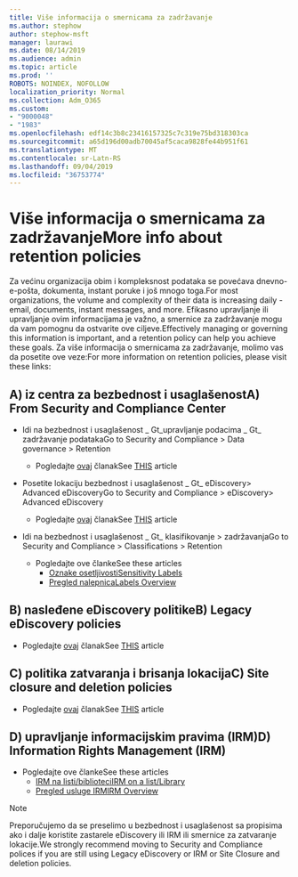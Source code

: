 ```yaml
---
title: Više informacija o smernicama za zadržavanje
ms.author: stephow
author: stephow-msft
manager: laurawi
ms.date: 08/14/2019
ms.audience: admin
ms.topic: article
ms.prod: ''
ROBOTS: NOINDEX, NOFOLLOW
localization_priority: Normal
ms.collection: Adm_O365
ms.custom:
- "9000048"
- "1983"
ms.openlocfilehash: edf14c3b8c23416157325c7c319e75bd318303ca
ms.sourcegitcommit: a65d196d00adb70045af5caca9828fe44b951f61
ms.translationtype: MT
ms.contentlocale: sr-Latn-RS
ms.lasthandoff: 09/04/2019
ms.locfileid: "36753774"
---
```

# <a name="more-info-about-retention-policies"></a><span data-ttu-id="79ad7-102">Više informacija o smernicama za zadržavanje</span><span class="sxs-lookup"><span data-stu-id="79ad7-102">More info about retention policies</span></span>

<span data-ttu-id="79ad7-103">Za većinu organizacija obim i kompleksnost podataka se povećava dnevno-e-pošta, dokumenta, instant poruke i još mnogo toga.</span><span class="sxs-lookup"><span data-stu-id="79ad7-103">For most organizations, the volume and complexity of their data is increasing daily - email, documents, instant messages, and more.</span></span> <span data-ttu-id="79ad7-104">Efikasno upravljanje ili upravljanje ovim informacijama je važno, a smernice za zadržavanje mogu da vam pomognu da ostvarite ove ciljeve.</span><span class="sxs-lookup"><span data-stu-id="79ad7-104">Effectively managing or governing this information is important, and a retention policy can help you achieve these goals.</span></span> <span data-ttu-id="79ad7-105">Za više informacija o smernicama za zadržavanje, molimo vas da posetite ove veze:</span><span class="sxs-lookup"><span data-stu-id="79ad7-105">For more information on retention policies, please visit these links:</span></span>

## <a name="a-from-security-and-compliance-center"></a><span data-ttu-id="79ad7-106">A) iz centra za bezbednost i usaglašenost</span><span class="sxs-lookup"><span data-stu-id="79ad7-106">A) From Security and Compliance Center</span></span>

- <span data-ttu-id="79ad7-107">Idi na bezbednost i usaglašenost _ Gt_upravljanje podacima _ Gt_ zadržavanje podataka</span><span class="sxs-lookup"><span data-stu-id="79ad7-107">Go to Security and Compliance > Data governance > Retention</span></span>
  - <span data-ttu-id="79ad7-108">Pogledajte [ovaj](https://docs.microsoft.com/office365/securitycompliance/retention-policies) članak</span><span class="sxs-lookup"><span data-stu-id="79ad7-108">See [THIS](https://docs.microsoft.com/office365/securitycompliance/retention-policies) article</span></span>

- <span data-ttu-id="79ad7-109">Posetite lokaciju bezbednost i usaglašenost _ Gt_ eDiscovery> Advanced eDiscovery</span><span class="sxs-lookup"><span data-stu-id="79ad7-109">Go to Security and Compliance > eDiscovery> Advanced eDiscovery</span></span> 
  - <span data-ttu-id="79ad7-110">Pogledajte [ovaj](https://docs.microsoft.com/office365/securitycompliance/ediscovery-cases) članak</span><span class="sxs-lookup"><span data-stu-id="79ad7-110">See [THIS](https://docs.microsoft.com/office365/securitycompliance/ediscovery-cases) article</span></span>

- <span data-ttu-id="79ad7-111">Idi na bezbednost i usaglašenost _ Gt_ klasifikovanje > zadržavanja</span><span class="sxs-lookup"><span data-stu-id="79ad7-111">Go to Security and Compliance > Classifications > Retention</span></span>
  - <span data-ttu-id="79ad7-112">Pogledajte ove članke</span><span class="sxs-lookup"><span data-stu-id="79ad7-112">See these articles</span></span>
    - [<span data-ttu-id="79ad7-113">Oznake osetljivosti</span><span class="sxs-lookup"><span data-stu-id="79ad7-113">Sensitivity Labels</span></span>](https://docs.microsoft.com/office365/securitycompliance/sensitivity-labels)
    - [<span data-ttu-id="79ad7-114">Pregled nalepnica</span><span class="sxs-lookup"><span data-stu-id="79ad7-114">Labels Overview</span></span>](https://docs.microsoft.com/office365/securitycompliance/labels)

## <a name="b-legacy-ediscovery-policies"></a><span data-ttu-id="79ad7-115">B) nasleđene eDiscovery politike</span><span class="sxs-lookup"><span data-stu-id="79ad7-115">B) Legacy eDiscovery policies</span></span>

- <span data-ttu-id="79ad7-116">Pogledajte [ovaj](https://support.office.com/article/Set-up-an-eDiscovery-Center-in-SharePoint-Online-A18F8975-AA7F-43B4-A7D6-001D14744D8E) članak</span><span class="sxs-lookup"><span data-stu-id="79ad7-116">See [THIS](https://support.office.com/article/Set-up-an-eDiscovery-Center-in-SharePoint-Online-A18F8975-AA7F-43B4-A7D6-001D14744D8E) article</span></span>

## <a name="c-site-closure-and-deletion-policies"></a><span data-ttu-id="79ad7-117">C) politika zatvaranja i brisanja lokacija</span><span class="sxs-lookup"><span data-stu-id="79ad7-117">C) Site closure and deletion policies</span></span>

- <span data-ttu-id="79ad7-118">Pogledajte [ovaj](https://support.office.com/article/Use-policies-for-site-closure-and-deletion-A8280D82-27FD-48C5-9ADF-8A5431208BA5) članak</span><span class="sxs-lookup"><span data-stu-id="79ad7-118">See [THIS](https://support.office.com/article/Use-policies-for-site-closure-and-deletion-A8280D82-27FD-48C5-9ADF-8A5431208BA5) article</span></span>  

## <a name="d-information-rights-management-irm"></a><span data-ttu-id="79ad7-119">D) upravljanje informacijskim pravima (IRM)</span><span class="sxs-lookup"><span data-stu-id="79ad7-119">D) Information Rights Management (IRM)</span></span>

- <span data-ttu-id="79ad7-120">Pogledajte ove članke</span><span class="sxs-lookup"><span data-stu-id="79ad7-120">See these articles</span></span>
  - [<span data-ttu-id="79ad7-121">IRM na listi/biblioteci</span><span class="sxs-lookup"><span data-stu-id="79ad7-121">IRM on a list/Library</span></span>](https://support.office.com/article/apply-information-rights-management-to-a-list-or-library-3bdb5c4e-94fc-4741-b02f-4e7cc3c54aa1)
  - [<span data-ttu-id="79ad7-122">Pregled usluge IRM</span><span class="sxs-lookup"><span data-stu-id="79ad7-122">IRM Overview</span></span>](https://support.office.com/article/create-and-apply-information-management-policies-eb501fe9-2ef6-4150-945a-65a6451ee9e9)

> [!Note]
> <span data-ttu-id="79ad7-123">Preporučujemo da se preselimo u bezbednost i usaglašenost sa propisima ako i dalje koristite zastarele eDiscovery ili IRM ili smernice za zatvaranje lokacije.</span><span class="sxs-lookup"><span data-stu-id="79ad7-123">We strongly recommend moving to Security and Compliance polices if you are still using Legacy eDiscovery or IRM or Site Closure and deletion policies.</span></span>
